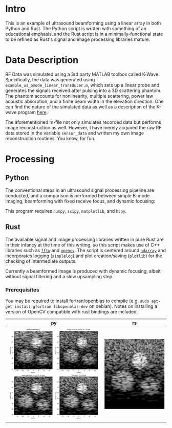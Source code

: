 # Intro
This is an example of ultrasound beamforming using a linear array in both Python and Rust. The Python script is written with something of an educational emphasis, and the Rust script is in a minimally-functional state to be refined as Rust's signal and image processing libraries mature.

# Data Description
RF Data was simulated using a 3rd party MATLAB toolbox called K-Wave. Specifically, the data was generated using `example_us_bmode_linear_transducer.m`, which sets up a linear probe and generates the signals received after pulsing into a 3D scattering phantom. The phantom accounts for nonlinearity, multiple scattering, power law acoustic absorption, and a finite beam width in the elevation direction. One can find the nature of the simulated data as well as a description of the K-wave program [here](http://www.k-wave.org/documentation/example_us_bmode_linear_transducer.php).

The aforementioned m-file not only simulates recorded data but performs image reconstruction as well. However, I have merely acquired the raw RF data stored in the variable `sensor_data` and written my own image reconstruction routines. You know, for fun.

# Processing
## Python

The conventional steps in an ultrasound signal processing pipeline are conducted, and a comparison is performed between simple B-mode imaging, beamforming with fixed receive focus, and dynamic focusing:

This program requires `numpy`, `scipy`, `matplotlib`, and `h5py`.

## Rust

The available signal and image processing libraries written in pure Rust are in their infancy at the time of this writing, so this script makes use of C++ libraries such as [`fftw`](https://github.com/rust-math/fftw) and [`opencv`](https://github.com/twistedfall/opencv-rust). The script is centered around [`ndarray`](https://github.com/rust-ndarray/ndarray) and incorporates logging ([`simplelog`](https://github.com/Drakulix/simplelog.rs)) and plot creation/saving ([`plotlib`](https://github.com/milliams/plotlib)) for the checking of intermediate outputs.

Currently a beamformed image is produced with dynamic focusing, albeit without signal filtering and a slow upsampling step.

### Prerequisites

You may be required to install fortran/openblas to compile (e.g. `sudo apt-get install gfortran libopenblas-dev` on debian). Notes on installing a version of OpenCV compatible with rust bindings are included.

py             |  rs
:-------------------------:|:-------------------------:
![alt text](./py/result.png) | ![alt text](./rs/result.png)
